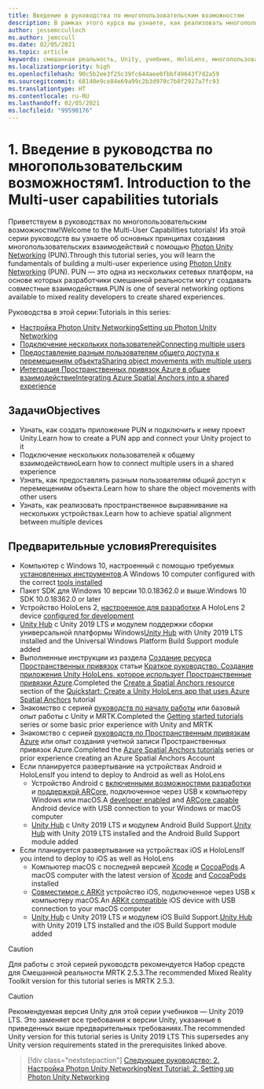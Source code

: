 ```yaml
---
title: Введение в руководства по многопользовательским возможностям
description: В рамках этого курса вы узнаете, как реализовать многопользовательские возможности в приложении HoloLens 2.
author: jessemcculloch
ms.author: jemccull
ms.date: 02/05/2021
ms.topic: article
keywords: смешанная реальность, Unity, учебник, HoloLens, многопользовательские возможности, Photon, MRTK, Mixed Reality Toolkit, UWP, Пространственные привязки Azure
ms.localizationpriority: high
ms.openlocfilehash: 90c5b2ee3f25c39fc644aee0fbbf49643f7d2a59
ms.sourcegitcommit: 68140e9ce84e69a99c2b3d970c7b8f2927a7fc93
ms.translationtype: HT
ms.contentlocale: ru-RU
ms.lasthandoff: 02/05/2021
ms.locfileid: "99590176"
---
```

# <a name="1-introduction-to-the-multi-user-capabilities-tutorials"></a><span data-ttu-id="6e0e1-104">1. Введение в руководства по многопользовательским возможностям</span><span class="sxs-lookup"><span data-stu-id="6e0e1-104">1. Introduction to the Multi-user capabilities tutorials</span></span>

<span data-ttu-id="6e0e1-105">Приветствуем в руководствах по многопользовательским возможностям!</span><span class="sxs-lookup"><span data-stu-id="6e0e1-105">Welcome to the Multi-User Capabilities tutorials!</span></span> <span data-ttu-id="6e0e1-106">Из этой серии руководств вы узнаете об основных принципах создания многопользовательских взаимодействий с помощью <a href="https://www.photonengine.com/PUN" target="_blank">Photon Unity Networking</a> (PUN).</span><span class="sxs-lookup"><span data-stu-id="6e0e1-106">Through this tutorial series, you will learn the fundamentals of building a multi-user experience using <a href="https://www.photonengine.com/PUN" target="_blank">Photon Unity Networking</a> (PUN).</span></span> <span data-ttu-id="6e0e1-107">PUN — это одна из нескольких сетевых платформ, на основе которых разработчики смешанной реальности могут создавать совместные взаимодействия.</span><span class="sxs-lookup"><span data-stu-id="6e0e1-107">PUN is one of several networking options available to mixed reality developers to create shared experiences.</span></span>

<span data-ttu-id="6e0e1-108">Руководства в этой серии:</span><span class="sxs-lookup"><span data-stu-id="6e0e1-108">Tutorials in this series:</span></span>

* [<span data-ttu-id="6e0e1-109">Настройка Photon Unity Networking</span><span class="sxs-lookup"><span data-stu-id="6e0e1-109">Setting up Photon Unity Networking</span></span>](mr-learning-sharing-02.md)
* [<span data-ttu-id="6e0e1-110">Подключение нескольких пользователей</span><span class="sxs-lookup"><span data-stu-id="6e0e1-110">Connecting multiple users</span></span>](mr-learning-sharing-03.md)
* [<span data-ttu-id="6e0e1-111">Предоставление разным пользователям общего доступа к перемещениям объекта</span><span class="sxs-lookup"><span data-stu-id="6e0e1-111">Sharing object movements with multiple users</span></span>](mr-learning-sharing-04.md)
* [<span data-ttu-id="6e0e1-112">Интеграция Пространственных привязок Azure в общее взаимодействие</span><span class="sxs-lookup"><span data-stu-id="6e0e1-112">Integrating Azure Spatial Anchors into a shared experience</span></span>](mr-learning-sharing-05.md)

## <a name="objectives"></a><span data-ttu-id="6e0e1-113">Задачи</span><span class="sxs-lookup"><span data-stu-id="6e0e1-113">Objectives</span></span>

* <span data-ttu-id="6e0e1-114">Узнать, как создать приложение PUN и подключить к нему проект Unity.</span><span class="sxs-lookup"><span data-stu-id="6e0e1-114">Learn how to create a PUN app and connect your Unity project to it</span></span>
* <span data-ttu-id="6e0e1-115">Подключение нескольких пользователей к общему взаимодействию</span><span class="sxs-lookup"><span data-stu-id="6e0e1-115">Learn how to connect multiple users in a shared experience</span></span>
* <span data-ttu-id="6e0e1-116">Узнать, как предоставлять разным пользователям общий доступ к перемещениям объекта.</span><span class="sxs-lookup"><span data-stu-id="6e0e1-116">Learn how to share the object movements with other users</span></span>
* <span data-ttu-id="6e0e1-117">Узнать, как реализовать пространственное выравнивание на нескольких устройствах.</span><span class="sxs-lookup"><span data-stu-id="6e0e1-117">Learn how to achieve spatial alignment between multiple devices</span></span>

## <a name="prerequisites"></a><span data-ttu-id="6e0e1-118">Предварительные условия</span><span class="sxs-lookup"><span data-stu-id="6e0e1-118">Prerequisites</span></span>

* <span data-ttu-id="6e0e1-119">Компьютер с Windows 10, настроенный с помощью требуемых [установленных инструментов](../../install-the-tools.md).</span><span class="sxs-lookup"><span data-stu-id="6e0e1-119">A Windows 10 computer configured with the correct [tools installed](../../install-the-tools.md)</span></span>
* <span data-ttu-id="6e0e1-120">Пакет SDK для Windows 10 версии 10.0.18362.0 и выше.</span><span class="sxs-lookup"><span data-stu-id="6e0e1-120">Windows 10 SDK 10.0.18362.0 or later</span></span>
* <span data-ttu-id="6e0e1-121">Устройство HoloLens 2, [настроенное для разработки](../../platform-capabilities-and-apis/using-visual-studio.md#enabling-developer-mode).</span><span class="sxs-lookup"><span data-stu-id="6e0e1-121">A HoloLens 2 device [configured for development](../../platform-capabilities-and-apis/using-visual-studio.md#enabling-developer-mode)</span></span>
* <span data-ttu-id="6e0e1-122"><a href="https://docs.unity3d.com/Manual/GettingStartedInstallingHub.html" target="_blank">Unity Hub</a> с Unity 2019 LTS и модулем поддержки сборки универсальной платформы Windows</span><span class="sxs-lookup"><span data-stu-id="6e0e1-122"><a href="https://docs.unity3d.com/Manual/GettingStartedInstallingHub.html" target="_blank">Unity Hub</a> with Unity 2019 LTS installed and the Universal Windows Platform Build Support module added</span></span>
* <span data-ttu-id="6e0e1-123">Выполненные инструкции из раздела [Создание ресурса Пространственных привязок](https://docs.microsoft.com/azure/spatial-anchors/quickstarts/get-started-unity-hololens#create-a-spatial-anchors-resource) статьи [Краткое руководство. Создание приложения Unity HoloLens, которое использует Пространственные привязки Azure](https://docs.microsoft.com/azure/spatial-anchors/quickstarts/get-started-unity-hololens).</span><span class="sxs-lookup"><span data-stu-id="6e0e1-123">Completed the [Create a Spatial Anchors resource](https://docs.microsoft.com/azure/spatial-anchors/quickstarts/get-started-unity-hololens#create-a-spatial-anchors-resource) section of the [Quickstart: Create a Unity HoloLens app that uses Azure Spatial Anchors](https://docs.microsoft.com/azure/spatial-anchors/quickstarts/get-started-unity-hololens) tutorial</span></span>
* <span data-ttu-id="6e0e1-124">Знакомство с серией [руководств по началу работы](mr-learning-base-01.md) или базовый опыт работы с Unity и MRTK.</span><span class="sxs-lookup"><span data-stu-id="6e0e1-124">Completed the [Getting started tutorials](mr-learning-base-01.md) series or some basic prior experience with Unity and MRTK</span></span>
* <span data-ttu-id="6e0e1-125">Знакомство с серией [руководств по Пространственным привязкам Azure](mr-learning-asa-01.md) или опыт создания учетной записи Пространственных привязок Azure.</span><span class="sxs-lookup"><span data-stu-id="6e0e1-125">Completed the [Azure Spatial Anchors tutorials](mr-learning-asa-01.md) series or prior experience creating an Azure Spatial Anchors Account</span></span>
* <span data-ttu-id="6e0e1-126">Если планируется развертывание на устройствах Android и HoloLens</span><span class="sxs-lookup"><span data-stu-id="6e0e1-126">If you intend to deploy to Android as well as HoloLens</span></span>
  * <span data-ttu-id="6e0e1-127">Устройство Android с <a href="https://developer.android.com/studio/debug/dev-options" target="_blank">включенными возможностями разработки</a> и <a href="https://developers.google.com/ar/discover/supported-devices" target="_blank">поддержкой ARCore</a>, подключенное через USB к компьютеру Windows или macOS.</span><span class="sxs-lookup"><span data-stu-id="6e0e1-127">A <a href="https://developer.android.com/studio/debug/dev-options" target="_blank">developer enabled</a> and <a href="https://developers.google.com/ar/discover/supported-devices" target="_blank">ARCore capable</a> Android device with USB connection to your Windows or macOS computer</span></span>
  * <span data-ttu-id="6e0e1-128"><a href="https://docs.unity3d.com/Manual/GettingStartedInstallingHub.html" target="_blank">Unity Hub</a> с Unity 2019 LTS и модулем Android Build Support.</span><span class="sxs-lookup"><span data-stu-id="6e0e1-128"><a href="https://docs.unity3d.com/Manual/GettingStartedInstallingHub.html" target="_blank">Unity Hub</a> with Unity 2019 LTS installed and the Android Build Support module added</span></span>
* <span data-ttu-id="6e0e1-129">Если планируется развертывание на устройствах iOS и HoloLens</span><span class="sxs-lookup"><span data-stu-id="6e0e1-129">If you intend to deploy to iOS as well as HoloLens</span></span>
  * <span data-ttu-id="6e0e1-130">Компьютер macOS с последней версией <a href="https://geo.itunes.apple.com/us/app/xcode/id497799835?mt=12" target="_blank">Xcode</a> и <a href="https://cocoapods.org" target="_blank">CocoaPods</a>.</span><span class="sxs-lookup"><span data-stu-id="6e0e1-130">A macOS computer with the latest version of <a href="https://geo.itunes.apple.com/us/app/xcode/id497799835?mt=12" target="_blank">Xcode</a> and <a href="https://cocoapods.org" target="_blank">CocoaPods</a> installed</span></span>
  * <span data-ttu-id="6e0e1-131"><a href="https://developer.apple.com/documentation/arkit/verifying_device_support_and_user_permission" target="_blank">Совместимое с ARKit</a> устройство iOS, подключенное через USB к компьютеру macOS.</span><span class="sxs-lookup"><span data-stu-id="6e0e1-131">An <a href="https://developer.apple.com/documentation/arkit/verifying_device_support_and_user_permission" target="_blank">ARKit compatible</a> iOS device with USB connection to your macOS computer</span></span>
  * <span data-ttu-id="6e0e1-132"><a href="https://docs.unity3d.com/Manual/GettingStartedInstallingHub.html" target="_blank">Unity Hub</a> с Unity 2019 LTS и модулем iOS Build Support.</span><span class="sxs-lookup"><span data-stu-id="6e0e1-132"><a href="https://docs.unity3d.com/Manual/GettingStartedInstallingHub.html" target="_blank">Unity Hub</a> with Unity 2019 LTS installed and the iOS Build Support module added</span></span>

> [!CAUTION]
> <span data-ttu-id="6e0e1-133">Для работы с этой серией руководств рекомендуется Набор средств для Смешанной реальности MRTK 2.5.3.</span><span class="sxs-lookup"><span data-stu-id="6e0e1-133">The recommended Mixed Reality Toolkit version for this tutorial series is MRTK 2.5.3.</span></span>

> [!CAUTION]
> <span data-ttu-id="6e0e1-134">Рекомендуемая версия Unity для этой серии учебников — Unity 2019 LTS. Это заменяет все требования к версии Unity, указанные в приведенных выше предварительных требованиях.</span><span class="sxs-lookup"><span data-stu-id="6e0e1-134">The recommended Unity version for this tutorial series is Unity 2019 LTS This supersedes any Unity version requirements stated in the prerequisites linked above.</span></span>

> [!div class="nextstepaction"]
> [<span data-ttu-id="6e0e1-135">Следующее руководство: 2. Настройка Photon Unity Networking</span><span class="sxs-lookup"><span data-stu-id="6e0e1-135">Next Tutorial: 2. Setting up Photon Unity Networking</span></span>](mr-learning-sharing-02.md)
